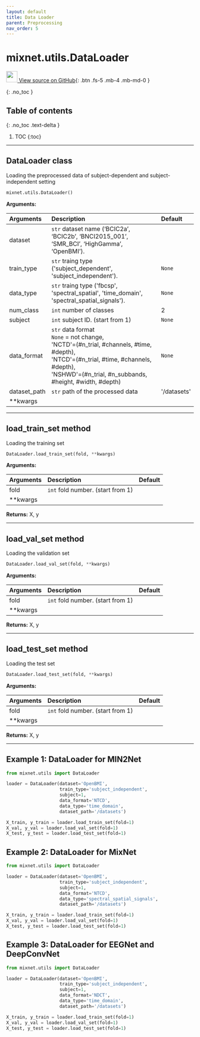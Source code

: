 ```yaml
---
layout: default
title: Data Loader
parent: Preprocessing
nav_order: 5
---
```


# mixnet.utils.DataLoader

[<img src="https://mixnetbci.github.io/assets/images/github.png" width="30" height="30"> View source on GitHub](https://github.com/Max-Phairot-A/MixNet/blob/main/mixnet/utils.py#L175){: .btn .fs-5 .mb-4 .mb-md-0 } 

{: .no_toc }

## Table of contents
{: .no_toc .text-delta }

1. TOC
{:toc}

---

## DataLoader class

Loading the preprocessed data of subject-dependent and subject-independent setting

```py
mixnet.utils.DataLoader()
```

**Arguments:**

| Arguments | Description | Default |
|:---|:----|:---|
| dataset   | `str` dataset name (‘BCIC2a’, ‘BCIC2b’, ‘BNCI2015_001’, ‘SMR_BCI’, ‘HighGamma’,  ‘OpenBMI’).|  |
| train_type    | `str` traing type ('subject_dependent', 'subject_independent'). | `None`  |
| data_type    | `str` traing type ('fbcsp', 'spectral_spatial', 'time_domain', 'spectral_spatial_signals'). | `None`  |
|  num_class  | `int` number of classes | 2|
|  subject  | `int` subject ID. (start from 1) | `None` |
|  data_format  | `str` data format <br>`None` = not change,<br>'NCTD'=(#n_trial, #channels, #time, #depth), <br>'NTCD'=(#n_trial, #time, #channels, #depth), <br>'NSHWD'=(#n_trial, #n_subbands, #height, #width, #depth) | `None` |
| dataset_path | `str` path of the processed data | '/datasets' |
| **kwargs | | |

---

## load_train_set method

Loading the training set

```py
DataLoader.load_train_set(fold, **kwargs)
```

**Arguments:**

| Arguments | Description | Default |
|:---|:----|:---|
|  fold  | `int` fold number. (start from 1) |  |
| **kwargs | | |

**Returns:** X, y

---

## load_val_set method

Loading the validation set

```py
DataLoader.load_val_set(fold, **kwargs)
```

**Arguments:**

| Arguments | Description | Default |
|:---|:----|:---|
|  fold  | `int` fold number. (start from 1) |  |
| **kwargs | | |

**Returns:** X, y

---

## load_test_set method

Loading the test set

```py
DataLoader.load_test_set(fold, **kwargs)
```

**Arguments:**

| Arguments | Description | Default |
|:---|:----|:---|
|  fold  | `int` fold number. (start from 1) |  |
| **kwargs | | |

**Returns:** X, y

---

## Example 1: DataLoader for MIN2Net

```py
from mixnet.utils import DataLoader

loader = DataLoader(dataset='OpenBMI', 
                    train_type='subject_independent', 
                    subject=1, 
                    data_format='NTCD', 
                    data_type='time_domain', 
                    dataset_path='/datasets')

X_train, y_train = loader.load_train_set(fold=1)
X_val, y_val = loader.load_val_set(fold=1)
X_test, y_test = loader.load_test_set(fold=1)

```

## Example 2: DataLoader for MixNet

```py
from mixnet.utils import DataLoader

loader = DataLoader(dataset='OpenBMI', 
                    train_type='subject_independent', 
                    subject=1, 
                    data_format='NTCD', 
                    data_type='spectral_spatial_signals', 
                    dataset_path='/datasets')

X_train, y_train = loader.load_train_set(fold=1)
X_val, y_val = loader.load_val_set(fold=1)
X_test, y_test = loader.load_test_set(fold=1)

```

## Example 3: DataLoader for EEGNet and DeepConvNet

```py
from mixnet.utils import DataLoader

loader = DataLoader(dataset='OpenBMI', 
                    train_type='subject_independent', 
                    subject=1, 
                    data_format='NDCT', 
                    data_type='time_domain', 
                    dataset_path='/datasets')

X_train, y_train = loader.load_train_set(fold=1)
X_val, y_val = loader.load_val_set(fold=1)
X_test, y_test = loader.load_test_set(fold=1)

```